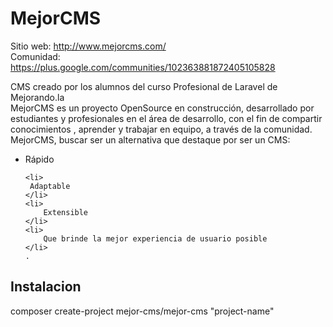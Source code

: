 MejorCMS
========

Sitio web: http://www.mejorcms.com/
<br/>
Comunidad: https://plus.google.com/communities/102363881872405105828

CMS creado por los alumnos del curso Profesional de Laravel de Mejorando.la<br/>
MejorCMS es un proyecto OpenSource en construcción, desarrollado por estudiantes y profesionales en el área de desarrollo, con el fin de compartir conocimientos , aprender y trabajar en equipo, a través de la comunidad.
<br/>
MejorCMS, buscar ser un alternativa que destaque por ser un CMS:
<ul>
    <li>
        Rápido
    </li>

    <li>
     Adaptable
    </li>
    <li>
        Extensible
    </li>
    <li>
        Que brinde la mejor experiencia de usuario posible
    </li>
    .
</ul>

<h2>Instalacion</h2>
composer create-project mejor-cms/mejor-cms "project-name"